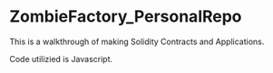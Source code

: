 # ZombieFactory_PersonalRepo

This is a walkthrough of making Solidity Contracts and Applications.

Code utilizied is Javascript.
